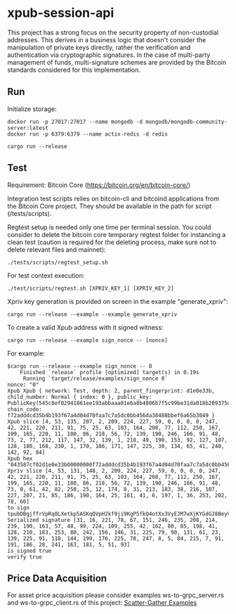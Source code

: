 # xpub-session-api

This project has a strong focus on the security property of non-custodial addresses. This derives in a business logic that doesn't consider the manipulation of private keys directly, rather the verification and authentication via cryptographic signatures. In the case of multi-party management of funds, multi-signature schemes are provided by the Bitcoin standards considered for this implementation.

## Run

Initialize storage:

```console
docker run -p 27017:27017 --name mongodb -d mongodb/mongodb-community-server:latest
docker run -p 6379:6379 --name actix-redis -d redis
```

```console
cargo run --release
```

## Test

Requirement: Bitcoin Core (https://bitcoin.org/en/bitcoin-core/)

Integration test scripts relies on bitcoin-cli and bitcoind applications from the Bitcoin Core project. They should be available in the path for script (/tests/scripts).

Regtest setup is needed only one time per terminal session. You could consider to delete the bitcoin core temporary regtest folder for instancing a clean test (caution is required for the deleting process, make sure not to delete relevant files and mainnet):
```console
./tests/scripts/regtest_setup.sh
```

For test context execution:
```console
./test/scripts/regtest.sh [XPRIV_KEY_1] [XPRIV_KEY_2]
```

Xpriv key generation is provided on screen in the example "generate_xpriv":

```console
cargo run --release --example --example generate_xpriv
```

To create a valid Xpub address with it signed witness:

```console
cargo run --release --example sign_nonce -- [nonce]
```

For example:
```console
$cargo run --release --example sign_nonce -- 0
    Finished `release` profile [optimized] target(s) in 0.19s
     Running `target/release/examples/sign_nonce 0`
nonce: "0"
Xpub Xpub { network: Test, depth: 2, parent_fingerprint: d1e0e33b, child_number: Normal { index: 0 }, public_key: PublicKey(545c8ef02941861ee193abbaaa01e6a8b4806b7f5c99be31da018b209375d44de81f9b026810eac16e6fdcaa0bb13b068ecce3c338adb3a9190a2a171e5a1c9b), chain_code: f72adddcd35b4b193f67a4d04d70faa7c7a5dc0bb456da38488bbef6a65b3049 }
Xpub slice [4, 53, 135, 207, 2, 209, 224, 227, 59, 0, 0, 0, 0, 247, 42, 221, 220, 211, 91, 75, 25, 63, 103, 164, 208, 77, 112, 250, 167, 199, 165, 220, 11, 180, 86, 218, 56, 72, 139, 190, 246, 166, 91, 48, 73, 2, 77, 212, 117, 147, 32, 139, 1, 218, 49, 190, 153, 92, 127, 107, 128, 180, 168, 230, 1, 170, 186, 171, 147, 225, 30, 134, 65, 41, 240, 142, 92, 84]
Xpub hex "043587cf02d1e0e33b00000000f72adddcd35b4b193f67a4d04d70faa7c7a5dc0bb456da38488bbef6a65b3049024dd47593208b01da31be995c7f6b80b4a8e601aabaab93e11e864129f08e5c54"
Xpriv slice [4, 53, 131, 148, 2, 209, 224, 227, 59, 0, 0, 0, 0, 247, 42, 221, 220, 211, 91, 75, 25, 63, 103, 164, 208, 77, 112, 250, 167, 199, 165, 220, 11, 180, 86, 218, 56, 72, 139, 190, 246, 166, 91, 48, 73, 0, 61, 42, 82, 250, 25, 12, 174, 8, 31, 213, 183, 38, 216, 107, 227, 207, 21, 85, 186, 190, 164, 25, 161, 41, 6, 197, 1, 36, 253, 202, 78, 66]
to sign tpubDBgjffrVpRq8LXetkp5ASKqQVpH2kf9ji9KgP5fkQ4otXx3VyEJM7wXjKYGdGJ8BeyVk7vmgHji6zLtAw4dXdTpFVASuoeGdBpgGohv4Wck0
Serialized signature [31, 16, 221, 78, 67, 151, 246, 235, 208, 214, 239, 190, 163, 57, 48, 99, 224, 109, 255, 42, 162, 80, 85, 198, 41, 128, 210, 183, 253, 80, 242, 156, 146, 31, 225, 79, 90, 131, 61, 23, 139, 225, 91, 118, 144, 199, 176, 225, 78, 247, 8, 5, 84, 215, 7, 91, 191, 186, 28, 241, 163, 181, 5, 51, 93]
is_signed true
verify true
```

## Price Data Acquisition

For asset price acquisition please consider examples ws-to-grpc_server.rs and ws-to-grpc_client.rs of this project:
[Scatter-Gather Examples](https://github.com/labormedia/scatter-gather/tree/main/examples)